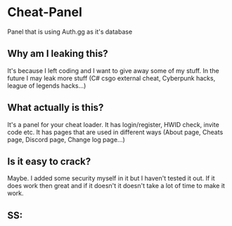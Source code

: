 # Cheat-Panel
Panel that is using Auth.gg as it's database

Why am I leaking this?
-
It's because I left coding and I want to give away some of my stuff. In the future I may leak more stuff (C# csgo external cheat, Cyberpunk hacks, league of legends hacks...)

What actually is this?
-
It's a panel for your cheat loader. It has login/register, HWID check, invite code etc. It has pages that are used in different ways (About page, Cheats page, Discord page, Change log page...)

Is it easy to crack?
-
Maybe. I added some security myself in it but I haven't tested it out. If it does work then great and if it doesn't it doesn't take a lot of time to make it work.

SS:
-








